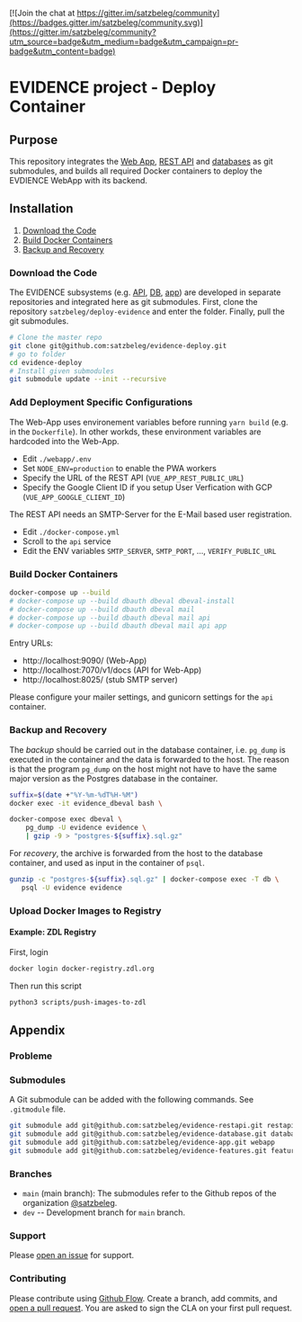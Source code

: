 [![Join the chat at https://gitter.im/satzbeleg/community](https://badges.gitter.im/satzbeleg/community.svg)](https://gitter.im/satzbeleg/community?utm_source=badge&utm_medium=badge&utm_campaign=pr-badge&utm_content=badge)

# EVIDENCE project - Deploy Container


## Purpose
This repository integrates the [Web App](https://github.com/satzbeleg/evidence-app), [REST API](https://github.com/satzbeleg/evidence-restapi) and [databases](https://github.com/satzbeleg/evidence-database) as git submodules,
and builds all required Docker containers to deploy the EVDIENCE WebApp with its backend.


## Installation
1. [Download the Code](#download-the-code)
2. [Build Docker Containers](#build-docker-containers)
3. [Backup and Recovery](#backup-and-recovery)


### Download the Code
The EVIDENCE subsystems (e.g. [API](https://github.com/satzbeleg/evidence-restapi), [DB](https://github.com/satzbeleg/evidence-database), [app](https://github.com/satzbeleg/evidence-app)) are developed in separate repositories and integrated here as git submodules. First, clone the repository `satzbeleg/deploy-evidence` and enter the folder. Finally, pull the git submodules.

```sh
# Clone the master repo
git clone git@github.com:satzbeleg/evidence-deploy.git
# go to folder
cd evidence-deploy
# Install given submodules
git submodule update --init --recursive
```

### Add Deployment Specific Configurations
The Web-App uses environement variables before running `yarn build` (e.g. in the `Dockerfile`).
In other workds, these environment variables are hardcoded into the Web-App.

- Edit `./webapp/.env` 
- Set `NODE_ENV=production` to enable the PWA workers
- Specify the URL of the REST API (`VUE_APP_REST_PUBLIC_URL`)
- Specify the Google Client ID if you setup User Verfication with GCP (`VUE_APP_GOOGLE_CLIENT_ID`)

The REST API needs an SMTP-Server for the E-Mail based user registration. 

- Edit `./docker-compose.yml`
- Scroll to the `api` service
- Edit the ENV variables `SMTP_SERVER`, `SMTP_PORT`, ..., `VERIFY_PUBLIC_URL`


### Build Docker Containers

```sh
docker-compose up --build
# docker-compose up --build dbauth dbeval dbeval-install
# docker-compose up --build dbauth dbeval mail
# docker-compose up --build dbauth dbeval mail api
# docker-compose up --build dbauth dbeval mail api app
```

Entry URLs:

- http://localhost:9090/ (Web-App)
- http://localhost:7070/v1/docs (API for Web-App)
- http://localhost:8025/ (stub SMTP server)


Please configure your mailer settings, and gunicorn settings for the `api` container.

### Backup and Recovery
The *backup* should be carried out in the database container, i.e. `pg_dump` is executed in the container and the data is forwarded to the host.
The reason is that the program `pg_dump` on the host might not have to have the same major version as the Postgres database in the container.

```sh
suffix=$(date +"%Y-%m-%dT%H-%M")
docker exec -it evidence_dbeval bash \

docker-compose exec dbeval \
    pg_dump -U evidence evidence \
    | gzip -9 > "postgres-${suffix}.sql.gz"
```

For *recovery*, the archive is forwarded from the host to the database container,
and used as input in the container of `psql`.

```sh
gunzip -c "postgres-${suffix}.sql.gz" | docker-compose exec -T db \
   psql -U evidence evidence
```

### Upload Docker Images to Registry

#### Example: ZDL Registry
First, login 
```sh
docker login docker-registry.zdl.org
```
Then run this script
```sh
python3 scripts/push-images-to-zdl
```


## Appendix

### Probleme


### Submodules
A Git submodule can be added with the following commands.
See `.gitmodule` file.

```sh
git submodule add git@github.com:satzbeleg/evidence-restapi.git restapi
git submodule add git@github.com:satzbeleg/evidence-database.git database
git submodule add git@github.com:satzbeleg/evidence-app.git webapp
git submodule add git@github.com:satzbeleg/evidence-features.git features
```

### Branches
* `main` (main branch): The submodules refer to the Github repos of the organization [@satzbeleg](https://github.com/satzbeleg).
* `dev` -- Development branch for `main` branch. 


### Support
Please [open an issue](https://github.com/satzbeleg/evidence-deploy/issues/new) for support.


### Contributing
Please contribute using [Github Flow](https://guides.github.com/introduction/flow/). Create a branch, add commits, and [open a pull request](https://github.com/satzbeleg/evidence-deploy/compare/).
You are asked to sign the CLA on your first pull request.
